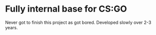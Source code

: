 # Fully internal base for CS:GO
Never got to finish this project as got bored.
Developed slowly over 2-3 years.

